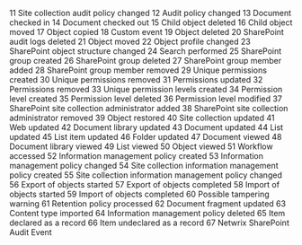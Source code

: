 11	Site collection audit policy changed
12	Audit policy changed
13	Document checked in
14	Document checked out
15	Child object deleted
16	Child object moved
17	Object copied
18	Custom event
19	Object deleted
20	SharePoint audit logs deleted
21	Object moved
22	Object profile changed
23	SharePoint object structure changed
24	Search performed
25	SharePoint group created
26	SharePoint group deleted
27	SharePoint group member added
28	SharePoint group member removed
29	Unique permissions created
30	Unique permissions removed
31	Permissions updated
32	Permissions removed
33	Unique permission levels created
34	Permission level created
35	Permission level deleted
36	Permission level modified
37	SharePoint site collection administrator added
38	SharePoint site collection administrator removed
39	Object restored
40	Site collection updated
41	Web updated
42	Document library updated
43	Document updated
44	List updated
45	List item updated
46	Folder updated
47	Document viewed
48	Document library viewed
49	List viewed
50	Object viewed
51	Workflow accessed
52	Information management policy created
53	Information management policy changed
54	Site collection information management policy created
55	Site collection information management policy changed
56	Export of objects started
57	Export of objects completed
58	Import of objects started
59	Import of objects completed
60	Possible tampering warning
61	Retention policy processed
62	Document fragment updated
63	Content type imported
64	Information management policy deleted
65	Item declared as a record
66	Item undeclared as a record
67	Netwrix SharePoint Audit Event